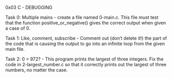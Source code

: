 0x03 C - DEBUGGING

Task 0: Multiple mains - create a file named 0-main.c. This file must test that the function positive_or_negative() gives the correct output when given a case of 0.

Task 1: Like, comment, subscribe - Comment out (don’t delete it!) the part of the code that is causing the output to go into an infinite loop from the given main file.

Task 2: 0 > 972? - This program prints the largest of three integers. Fix the code in 2-largest_number.c so that it correctly prints out the largest of three numbers, no matter the case.


